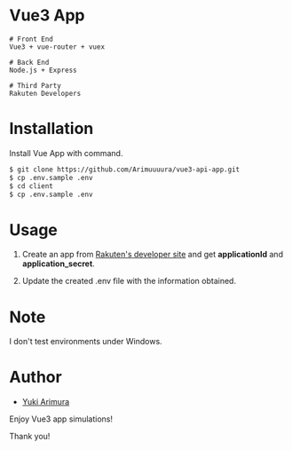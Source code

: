 # Vue3 App

```
# Front End
Vue3 + vue-router + vuex

# Back End
Node.js + Express

# Third Party
Rakuten Developers
```

# Installation

Install Vue App with command.

```bash
$ git clone https://github.com/Arimuuuura/vue3-api-app.git
$ cp .env.sample .env
$ cd client
$ cp .env.sample .env
```

# Usage

1. Create an app from [Rakuten's developer site](https://webservice.rakuten.co.jp/) and get **applicationId** and **application_secret**.

2. Update the created .env file with the information obtained.

# Note

I don't test environments under Windows.

# Author

- [Yuki Arimura](https://github.com/Arimuuuura)

Enjoy Vue3 app simulations!

Thank you!
